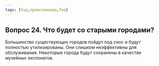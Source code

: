 ```yaml
---
tags: [tvp,проектвенера,faq]
---
```

## Вопрос 24. Что будет со старыми городами?

Большинство существующих городов пойдут под снос и будут полностью утилизированы. Они слишком неэффективны для обслуживания. Некоторые города будут сохранены в качестве музейных экспонатов.